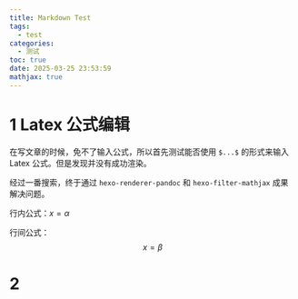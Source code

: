 ```yaml
---
title: Markdown Test
tags:
  - test
categories:
  - 测试
toc: true
date: 2025-03-25 23:53:59
mathjax: true
---
```

# 1 Latex 公式编辑
在写文章的时候，免不了输入公式，所以首先测试能否使用 `$...$` 的形式来输入 Latex 公式。但是发现并没有成功渲染。

经过一番搜索，终于通过 `hexo-renderer-pandoc` 和 `hexo-filter-mathjax` 成果解决问题。

行内公式：$x=\alpha$

行间公式：$$x=\beta$$

# 2 